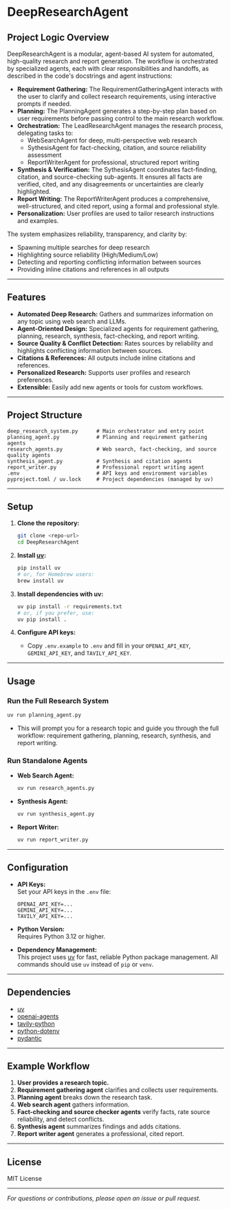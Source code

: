 # DeepResearchAgent

## Project Logic Overview

DeepResearchAgent is a modular, agent-based AI system for automated, high-quality research and report generation. The workflow is orchestrated by specialized agents, each with clear responsibilities and handoffs, as described in the code's docstrings and agent instructions:

- **Requirement Gathering:** The RequirementGatheringAgent interacts with the user to clarify and collect research requirements, using interactive prompts if needed.
- **Planning:** The PlanningAgent generates a step-by-step plan based on user requirements before passing control to the main research workflow.
- **Orchestration:** The LeadResearchAgent manages the research process, delegating tasks to:
  - WebSearchAgent for deep, multi-perspective web research
  - SythesisAgent for fact-checking, citation, and source reliability assessment
  - ReportWriterAgent for professional, structured report writing
- **Synthesis & Verification:** The SythesisAgent coordinates fact-finding, citation, and source-checking sub-agents. It ensures all facts are verified, cited, and any disagreements or uncertainties are clearly highlighted.
- **Report Writing:** The ReportWriterAgent produces a comprehensive, well-structured, and cited report, using a formal and professional style.
- **Personalization:** User profiles are used to tailor research instructions and examples.

The system emphasizes reliability, transparency, and clarity by:
- Spawning multiple searches for deep research
- Highlighting source reliability (High/Medium/Low)
- Detecting and reporting conflicting information between sources
- Providing inline citations and references in all outputs

---

## Features

- **Automated Deep Research:** Gathers and summarizes information on any topic using web search and LLMs.
- **Agent-Oriented Design:** Specialized agents for requirement gathering, planning, research, synthesis, fact-checking, and report writing.
- **Source Quality & Conflict Detection:** Rates sources by reliability and highlights conflicting information between sources.
- **Citations & References:** All outputs include inline citations and references.
- **Personalized Research:** Supports user profiles and research preferences.
- **Extensible:** Easily add new agents or tools for custom workflows.

---

## Project Structure

```
deep_research_system.py      # Main orchestrator and entry point
planning_agent.py            # Planning and requirement gathering agents
research_agents.py           # Web search, fact-checking, and source quality agents
synthesis_agent.py           # Synthesis and citation agents
report_writer.py             # Professional report writing agent
.env                         # API keys and environment variables
pyproject.toml / uv.lock     # Project dependencies (managed by uv)
```

---

## Setup

1. **Clone the repository:**
   ```sh
   git clone <repo-url>
   cd DeepResearchAgent
   ```

2. **Install [uv](https://github.com/astral-sh/uv):**
   ```sh
   pip install uv
   # or, for Homebrew users:
   brew install uv
   ```

3. **Install dependencies with uv:**
   ```sh
   uv pip install -r requirements.txt
   # or, if you prefer, use:
   uv pip install .
   ```

4. **Configure API keys:**
   - Copy `.env.example` to `.env` and fill in your `OPENAI_API_KEY`, `GEMINI_API_KEY`, and `TAVILY_API_KEY`.

---

## Usage

### Run the Full Research System

```sh
uv run planning_agent.py
```
- This will prompt you for a research topic and guide you through the full workflow: requirement gathering, planning, research, synthesis, and report writing.

### Run Standalone Agents

- **Web Search Agent:**  
  ```sh
  uv run research_agents.py
  ```
- **Synthesis Agent:**  
  ```sh
  uv run synthesis_agent.py
  ```
- **Report Writer:**  
  ```sh
  uv run report_writer.py
  ```

---

## Configuration

- **API Keys:**  
  Set your API keys in the `.env` file:
  ```
  OPENAI_API_KEY=...
  GEMINI_API_KEY=...
  TAVILY_API_KEY=...
  ```

- **Python Version:**  
  Requires Python 3.12 or higher.

- **Dependency Management:**  
  This project uses [uv](https://github.com/astral-sh/uv) for fast, reliable Python package management. All commands should use `uv` instead of `pip` or `venv`.

---

## Dependencies
- [uv](https://github.com/astral-sh/uv)
- [openai-agents](https://pypi.org/project/openai-agents/)
- [tavily-python](https://pypi.org/project/tavily-python/)
- [python-dotenv](https://pypi.org/project/python-dotenv/)
- [pydantic](https://pypi.org/project/pydantic/)

---

## Example Workflow

1. **User provides a research topic.**
2. **Requirement gathering agent** clarifies and collects user requirements.
3. **Planning agent** breaks down the research task.
4. **Web search agent** gathers information.
5. **Fact-checking and source checker agents** verify facts, rate source reliability, and detect conflicts.
6. **Synthesis agent** summarizes findings and adds citations.
7. **Report writer agent** generates a professional, cited report.

---

## License

MIT License

---

*For questions or contributions, please open an issue or pull request.*
